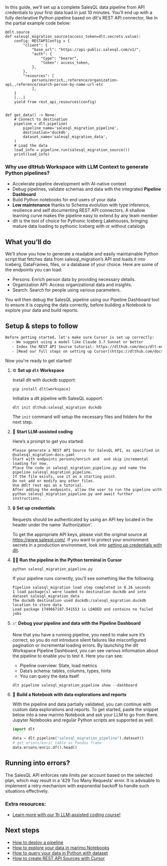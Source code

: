 In this guide, we'll set up a complete SalesQL data pipeline from API credentials to your first data load in just 10 minutes. You'll end up with a fully declarative Python pipeline based on dlt's REST API connector, like in the partial example code below:

```python-outcome
@dlt.source
def salesql_migration_source(access_token=dlt.secrets.value):
    config: RESTAPIConfig = {
        "client": {
            "base_url": "https://api-public.salesql.com/v1/",
            "auth": {
                "type": "bearer",
                "token": access_token,
            },
        },
        "resources": [
            persons/enrich,,reference/organization-api,,reference/search-person-by-name-url-etc
            ],
    }
    [...]
    yield from rest_api_resources(config)


def get_data() -> None:
    # Connect to destination
    pipeline = dlt.pipeline(
        pipeline_name='salesql_migration_pipeline',
        destination='duckdb',
        dataset_name='salesql_migration_data', 
    )
    # Load the data
    load_info = pipeline.run(salesql_migration_source())
    print(load_info) 
```

### Why use dltHub Workspace with LLM Context to generate Python pipelines?

- Accelerate pipeline development with AI-native context
- Debug pipelines, validate schemas and data with the integrated **Pipeline Dashboard**
- Build Python notebooks for end users of your data
- **Low maintenance** thanks to Schema evolution with type inference, resilience and self documenting REST API connectors. A shallow learning curve makes the pipeline easy to extend by any team member
- dlt is the tool of choice for Pythonic Iceberg Lakehouses, bringing mature data loading to pythonic Iceberg with or without catalogs

## What you’ll do

We’ll show you how to generate a readable and easily maintainable Python script that fetches data from salesql_migration’s API and loads it into Iceberg, DataFrames, files, or a database of your choice. Here are some of the endpoints you can load:

- Persons: Enrich person data by providing necessary details.
- Organization API: Access organizational data and insights.
- Search: Search for people using various parameters.

You will then debug the SalesQL pipeline using our Pipeline Dashboard tool to ensure it is copying the data correctly, before building a Notebook to explore your data and build reports.

## Setup & steps to follow

```default
Before getting started, let's make sure Cursor is set up correctly:
   - We suggest using a model like Claude 3.7 Sonnet or better
   - Index the REST API Source tutorial: https://dlthub.com/docs/dlt-ecosystem/verified-sources/rest_api/ and add it to context as **@dlt rest api**
   - [Read our full steps on setting up Cursor](https://dlthub.com/docs/dlt-ecosystem/llm-tooling/cursor-restapi#23-configuring-cursor-with-documentation)
```

Now you're ready to get started!

1. ⚙️ **Set up `dlt` Workspace**
    
    Install dlt with duckdb support:
    ```shell
    pip install dlt[workspace]
    ```

    Initialize a dlt pipeline with SalesQL support.
    ```shell
    dlt init dlthub:salesql_migration duckdb
    ```

    The `init` command will setup the necessary files and folders for the next step.
    
2. 🤠 **Start LLM-assisted coding**
    
    Here’s a prompt to get you started:
    
    ```prompt
    Please generate a REST API Source for SalesQL API, as specified in @salesql_migration-docs.yaml 
    Start with endpoints persons/enrich and  and skip incremental loading for now. 
    Place the code in salesql_migration_pipeline.py and name the pipeline salesql_migration_pipeline. 
    If the file exists, use it as a starting point. 
    Do not add or modify any other files. 
    Use @dlt rest api as a tutorial. 
    After adding the endpoints, allow the user to run the pipeline with python salesql_migration_pipeline.py and await further instructions.
    ```

    
3. 🔒 **Set up credentials** 
    
    Requests should be authenticated by using an API key located in the header under the name 'Authorization'.
    
    To get the appropriate API keys, please visit the original source at https://www.salesql.com/.
    If you want to protect your environment secrets in a production environment, look into [setting up credentials with dlt](https://dlthub.com/docs/walkthroughs/add_credentials).
    
4. 🏃‍♀️ **Run the pipeline in the Python terminal in Cursor**
    
    ```shell
    python salesql_migration_pipeline.py
    ```
    
    If your pipeline runs correctly, you’ll see something like the following:
    
    ```shell
    Pipeline salesql_migration load step completed in 0.26 seconds
    1 load package(s) were loaded to destination duckdb and into dataset salesql_migration_data
    The duckdb destination used duckdb:/salesql_migration.duckdb location to store data
    Load package 1749667187.541553 is LOADED and contains no failed jobs
    ```
    
5. 📈 **Debug your pipeline and data with the Pipeline Dashboard**

    Now that you have a running pipeline, you need to make sure it’s correct, so you do not introduce silent failures like misconfigured pagination or incremental loading errors. By launching the dlt Workspace Pipeline Dashboard, you can see various information about the pipeline to enable you to test it. Here you can see:
    - Pipeline overview: State, load metrics
    - Data’s schema: tables, columns, types, hints
    - You can query the data itself
    
    ```shell
    dlt pipeline salesql_migration_pipeline show --dashboard
    ```
    
6. 🐍 **Build a Notebook with data explorations and reports**

    With the pipeline and data partially validated, you can continue with custom data explorations and reports. To get started, paste the snippet below into a new marimo Notebook and ask your LLM to go from there. Jupyter Notebooks and regular Python scripts are supported as well.

    
    ```python
    import dlt

   data = dlt.pipeline("salesql_migration_pipeline").dataset()
   # get ersons/enric table as Pandas frame
   data.ersons/enric.df().head()
    ```

## Running into errors?

The SalesQL API enforces rate limits per account based on the selected plan, which may result in a '429 Too Many Requests' error. It is advisable to implement a retry mechanism with exponential backoff to handle such situations effectively.

### Extra resources:

- [Learn more with our 1h LLM-assisted coding course!](https://www.youtube.com/watch?v=GGid70rnJuM)

## Next steps

- [How to deploy a pipeline](https://dlthub.com/docs/walkthroughs/deploy-a-pipeline)
- [How to explore your data in marimo Notebooks](https://dlthub.com/docs/general-usage/dataset-access/marimo)
- [How to query your data in Python with dataset](https://dlthub.com/docs/general-usage/dataset-access/dataset)
- [How to create REST API Sources with Cursor](https://dlthub.com/docs/dlt-ecosystem/llm-tooling/cursor-restapi)